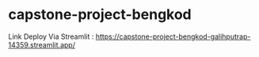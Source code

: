 # capstone-project-bengkod
Link Deploy Via Streamlit : https://capstone-project-bengkod-galihputrap-14359.streamlit.app/
